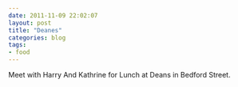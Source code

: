 ```yaml
---
date: 2011-11-09 22:02:07
layout: post
title: "Deanes"
categories: blog 
tags:
- food
---
```


Meet with Harry And Kathrine for Lunch at Deans in Bedford Street.
